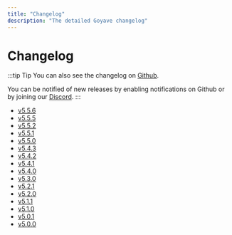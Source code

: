```yaml
---
title: "Changelog"
description: "The detailed Goyave changelog"
---
```


# Changelog

:::tip Tip
You can also see the changelog on [Github](https://github.com/go-goyave/goyave/releases). 

You can be notified of new releases by enabling notifications on Github or by joining our [Discord](https://discord.gg/mfemDMc).
:::

- [v5.5.6](./changelog/v5.5.6.md)
- [v5.5.5](./changelog/v5.5.5.md)
- [v5.5.2](./changelog/v5.5.2.md)
- [v5.5.1](./changelog/v5.5.1.md)
- [v5.5.0](./changelog/v5.5.0.md)
- [v5.4.3](./changelog/v5.4.3.md)
- [v5.4.2](./changelog/v5.4.2.md)
- [v5.4.1](./changelog/v5.4.1.md)
- [v5.4.0](./changelog/v5.4.0.md)
- [v5.3.0](./changelog/v5.3.0.md)
- [v5.2.1](./changelog/v5.2.1.md)
- [v5.2.0](./changelog/v5.2.0.md)
- [v5.1.1](./changelog/v5.1.1.md)
- [v5.1.0](./changelog/v5.1.0.md)
- [v5.0.1](./changelog/v5.0.1.md)
- [v5.0.0](./changelog/v5.0.0.md)
